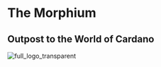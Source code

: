 # The Morphium

## Outpost to the World of Cardano

![full_logo_transparent](https://user-images.githubusercontent.com/78839856/222448664-a373969e-0ca6-4d63-b94e-9885630e8f25.png)
